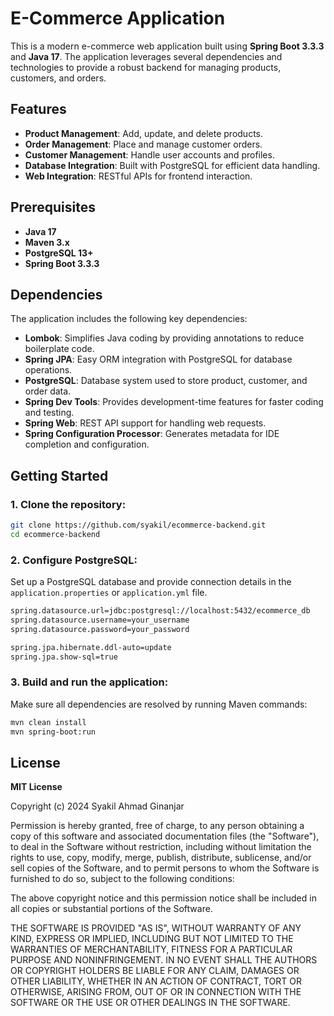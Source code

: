 # E-Commerce Application

This is a modern e-commerce web application built using **Spring Boot 3.3.3** and **Java 17**. The application leverages several dependencies and technologies to provide a robust backend for managing products, customers, and orders.

## Features

- **Product Management**: Add, update, and delete products.
- **Order Management**: Place and manage customer orders.
- **Customer Management**: Handle user accounts and profiles.
- **Database Integration**: Built with PostgreSQL for efficient data handling.
- **Web Integration**: RESTful APIs for frontend interaction.

## Prerequisites

- **Java 17**
- **Maven 3.x**
- **PostgreSQL 13+**
- **Spring Boot 3.3.3**

## Dependencies

The application includes the following key dependencies:

- **Lombok**: Simplifies Java coding by providing annotations to reduce boilerplate code.
- **Spring JPA**: Easy ORM integration with PostgreSQL for database operations.
- **PostgreSQL**: Database system used to store product, customer, and order data.
- **Spring Dev Tools**: Provides development-time features for faster coding and testing.
- **Spring Web**: REST API support for handling web requests.
- **Spring Configuration Processor**: Generates metadata for IDE completion and configuration.

## Getting Started

### 1. Clone the repository:

```bash
git clone https://github.com/syakil/ecommerce-backend.git
cd ecommerce-backend

```

### 2. Configure PostgreSQL:

Set up a PostgreSQL database and provide connection details in the 
`application.properties` or `application.yml` file.


```bash
spring.datasource.url=jdbc:postgresql://localhost:5432/ecommerce_db
spring.datasource.username=your_username
spring.datasource.password=your_password

spring.jpa.hibernate.ddl-auto=update
spring.jpa.show-sql=true

```

### 3. Build and run the application:

Make sure all dependencies are resolved by running Maven commands:
    
```bash
mvn clean install
mvn spring-boot:run
```
## License

**MIT License**

Copyright (c) 2024 Syakil Ahmad Ginanjar

Permission is hereby granted, free of charge, to any person obtaining a copy
of this software and associated documentation files (the "Software"), to deal
in the Software without restriction, including without limitation the rights
to use, copy, modify, merge, publish, distribute, sublicense, and/or sell
copies of the Software, and to permit persons to whom the Software is
furnished to do so, subject to the following conditions:

The above copyright notice and this permission notice shall be included in all
copies or substantial portions of the Software.

THE SOFTWARE IS PROVIDED "AS IS", WITHOUT WARRANTY OF ANY KIND, EXPRESS OR
IMPLIED, INCLUDING BUT NOT LIMITED TO THE WARRANTIES OF MERCHANTABILITY,
FITNESS FOR A PARTICULAR PURPOSE AND NONINFRINGEMENT. IN NO EVENT SHALL THE
AUTHORS OR COPYRIGHT HOLDERS BE LIABLE FOR ANY CLAIM, DAMAGES OR OTHER
LIABILITY, WHETHER IN AN ACTION OF CONTRACT, TORT OR OTHERWISE, ARISING FROM,
OUT OF OR IN CONNECTION WITH THE SOFTWARE OR THE USE OR OTHER DEALINGS IN THE
SOFTWARE.
